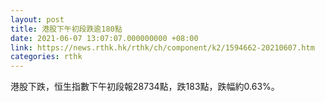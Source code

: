 ```yaml
---
layout: post
title: 港股下午初段跌逾180點
date: 2021-06-07 13:07:07.000000000 +08:00
link: https://news.rthk.hk/rthk/ch/component/k2/1594662-20210607.htm
categories: rthk
---
```


港股下跌，恒生指數下午初段報28734點，跌183點，跌幅約0.63%。
